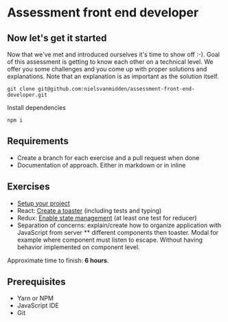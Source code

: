 # Assessment front end developer

## Now let's get it started
Now that we've met and introduced ourselves it's time to show off :-). Goal of this assessment is getting to know each other on a technical level. We offer you some challenges and you come up with proper solutions and explanations. Note that an explanation is as important as the solution itself.
```
git clone git@github.com:nielsvanmidden/assessment-front-end-developer.git
```
Install dependencies
```
npm i
```

## Requirements
* Create a branch for each exercise and a pull request when done
* Documentation of approach. Either in markdown or in inline

## Exercises
* [Setup your project](https://github.com/nielsvanmidden/assessment-front-end-developer/blob/master/1-project-setup "1-project-setup")
* React: [Create a toaster](https://github.com/nielsvanmidden/assessment-front-end-developer/blob/master/2-create-toaster "2-create-toaster") (including tests and typing)
* Redux: [Enable state management](https://github.com/nielsvanmidden/assessment-front-end-developer/blob/master/3-enable-redux "3-enable-redux") (at least one test for reducer)
* Separation of concerns: explain/create how to organize application with JavaScript from server
** different components then toaster. Modal for example where component must listen to escape. Without having behavior implemented on component level.

Approximate time to finish: **6 hours**.

## Prerequisites
* Yarn or NPM
* JavaScript IDE
* Git
